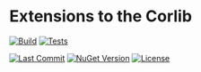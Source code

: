 # Extensions to the Corlib

[![Build](https://github.com/Hawkynt/C--FrameworkExtensions/actions/workflows/NewBuild.yml/badge.svg)](https://github.com/Hawkynt/C--FrameworkExtensions/actions/workflows/NewBuild.yml)
[![Tests](https://github.com/Hawkynt/C--FrameworkExtensions/actions/workflows/Tests.yml/badge.svg)](https://github.com/Hawkynt/C--FrameworkExtensions/actions/workflows/Tests.yml)

[![Last Commit](https://img.shields.io/github/last-commit/Hawkynt/C--FrameworkExtensions?branch=master)](https://github.com/Hawkynt/C--FrameworkExtensions/commits/master/Corlib.Extensions)
[![NuGet Version](https://img.shields.io/nuget/v/FrameworkExtensions.Corlib)](https://www.nuget.org/packages/FrameworkExtensions.Corlib/)
[![License](https://img.shields.io/badge/License-LGPL_3.0-blue)](https://licenses.nuget.org/LGPL-3.0-or-later)
